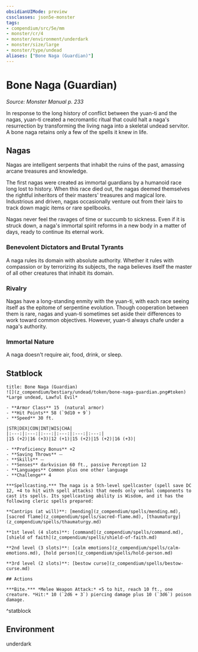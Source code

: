 ```yaml
---
obsidianUIMode: preview
cssclasses: json5e-monster
tags:
- compendium/src/5e/mm
- monster/cr/4
- monster/environment/underdark
- monster/size/large
- monster/type/undead
aliases: ["Bone Naga (Guardian)"]
---
```

# Bone Naga (Guardian)
*Source: Monster Manual p. 233*  

In response to the long history of conflict between the yuan-ti and the nagas, yuan-ti created a necromantic ritual that could halt a naga's resurrection by transforming the living naga into a skeletal undead servitor. A bone naga retains only a few of the spells it knew in life.

## Nagas

Nagas are intelligent serpents that inhabit the ruins of the past, amassing arcane treasures and knowledge.

The first nagas were created as immortal guardians by a humanoid race long lost to history. When this race died out, the nagas deemed themselves the rightful inheritors of their masters' treasures and magical lore. Industrious and driven, nagas occasionally venture out from their lairs to track down magic items or rare spellbooks.

Nagas never feel the ravages of time or succumb to sickness. Even if it is struck down, a naga's immortal spirit reforms in a new body in a matter of days, ready to continue its eternal work.

### Benevolent Dictators and Brutal Tyrants

A naga rules its domain with absolute authority. Whether it rules with compassion or by terrorizing its subjects, the naga believes itself the master of all other creatures that inhabit its domain.

### Rivalry

Nagas have a long-standing enmity with the yuan-ti, with each race seeing itself as the epitome of serpentine evolution. Though cooperation between them is rare, nagas and yuan-ti sometimes set aside their differences to work toward common objectives. However, yuan-ti always chafe under a naga's authority.

### Immortal Nature

A naga doesn't require air, food, drink, or sleep.

## Statblock

```ad-statblock
title: Bone Naga (Guardian)
![](z_compendium/bestiary/undead/token/bone-naga-guardian.png#token)
*Large undead, Lawful Evil*

- **Armor Class** 15  (natural armor)
- **Hit Points** 58 (`9d10 + 9`)
- **Speed** 30 ft.

|STR|DEX|CON|INT|WIS|CHA|
|:---:|:---:|:---:|:---:|:---:|:---:|
|15 (+2)|16 (+3)|12 (+1)|15 (+2)|15 (+2)|16 (+3)|

- **Proficiency Bonus** +2
- **Saving Throws** ⏤
- **Skills** ⏤
- **Senses** darkvision 60 ft., passive Perception 12
- **Languages** Common plus one other language
- **Challenge** 4

***Spellcasting.*** The naga is a 5th-level spellcaster (spell save DC 12, +4 to hit with spell attacks) that needs only verbal components to cast its spells. Its spellcasting ability is Wisdom, and it has the following cleric spells prepared:

**Cantrips (at will)**: [mending](z_compendium/spells/mending.md), [sacred flame](z_compendium/spells/sacred-flame.md), [thaumaturgy](z_compendium/spells/thaumaturgy.md)

**1st level (4 slots)**: [command](z_compendium/spells/command.md), [shield of faith](z_compendium/spells/shield-of-faith.md)

**2nd level (3 slots)**: [calm emotions](z_compendium/spells/calm-emotions.md), [hold person](z_compendium/spells/hold-person.md)

**3rd level (2 slots)**: [bestow curse](z_compendium/spells/bestow-curse.md)

## Actions

***Bite.*** *Melee Weapon Attack:* +5 to hit, reach 10 ft., one creature. *Hit:* 10 (`2d6 + 3`) piercing damage plus 10 (`3d6`) poison damage.
```
^statblock

## Environment

underdark